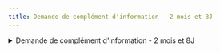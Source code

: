 ```yaml
---
title: Demande de complément d'information - 2 mois et 8J
---
```


<details>

<summary>Demande de complément d'information - 2 mois et 8J</summary>

* **Déclencheur :** L'agent qui instruit une déclaration de séjour 2 mois, demande un complément d'information pour valider la déclaration.&#x20;

- **Expéditeur :** nepasrepondre@vao.social.gouv.fr
- **Destinataire** : l'utilisateur OVA qui a réalisé la déclaration de séjour 2 mois&#x20;

* **Object du mail** : Portail VAO - Demande de compléments sur la déclaration \[N° de la DS]

- **Contenu du mail** :&#x20;

<pre><code>Portail VAO - demande de complément
<strong>
</strong><strong>Bonjour,
</strong>
Vous avez reçu des demandes de complément pour votre déclaration [N° de la DS]

Vous trouverez ci-joint le message de la DDETS [Nom du département]

> [Texte du message]

[BOUTON - Accéder à ma déclaration]

Cordialement.
L'équipe du SI VAO
Portail VAO
</code></pre>

<figure><img src="../assets/Capture d’écran 2025-06-16 à 15.48.42.png" alt=""><figcaption></figcaption></figure>

</details>
